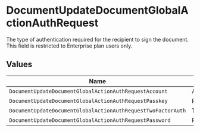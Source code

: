 # DocumentUpdateDocumentGlobalActionAuthRequest

The type of authentication required for the recipient to sign the document. This field is restricted to Enterprise plan users only.


## Values

| Name                                                         | Value                                                        |
| ------------------------------------------------------------ | ------------------------------------------------------------ |
| `DocumentUpdateDocumentGlobalActionAuthRequestAccount`       | ACCOUNT                                                      |
| `DocumentUpdateDocumentGlobalActionAuthRequestPasskey`       | PASSKEY                                                      |
| `DocumentUpdateDocumentGlobalActionAuthRequestTwoFactorAuth` | TWO_FACTOR_AUTH                                              |
| `DocumentUpdateDocumentGlobalActionAuthRequestPassword`      | PASSWORD                                                     |